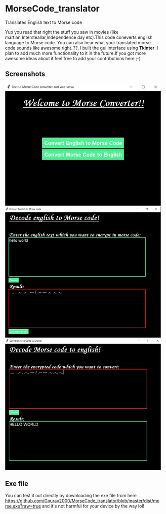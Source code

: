 # MorseCode_translator
Translates English text to Morse code

Yup you read that right the stuff you saw in movies (like martian,Intersteallar,Independence day etc).This code coneverts english language to Morse code. You can also hear 
what your translated morse code sounds like awesome right..??. I built the gui interface using  <b> Tkinter </b>.I plan to add much more functionality to it in the future.If you got more awesome ideas about it feel free to add your contributions here ;-)

## Screenshots
![ss1](https://github.com/Gourav2000/MorseCode_translator/blob/master/screenshots/1.png)
<br>
![ss2](https://github.com/Gourav2000/MorseCode_translator/blob/master/screenshots/2.png)
<br>
![ss3](https://github.com/Gourav2000/MorseCode_translator/blob/master/screenshots/3.png)

## Exe file
You can test it out directly by downloading the exe file from here https://github.com/Gourav2000/MorseCode_translator/blob/master/dist/morse.exe?raw=true and it's not harmful for your device by the way lol!
